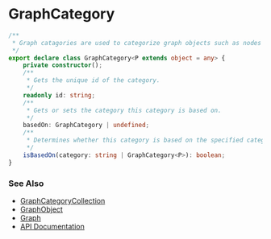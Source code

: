 # GraphCategory
```ts
/**
 * Graph catagories are used to categorize graph objects such as nodes or links.
 */
export declare class GraphCategory<P extends object = any> {
    private constructor();
    /**
     * Gets the unique id of the category.
     */
    readonly id: string;
    /**
     * Gets or sets the category this category is based on.
     */
    basedOn: GraphCategory | undefined;
    /**
     * Determines whether this category is based on the specified category.
     */
    isBasedOn(category: string | GraphCategory<P>): boolean;
}
```

### See Also
* [GraphCategoryCollection](graphCategoryCollection.md)
* [GraphObject](graphObject.md)
* [Graph](graph.md)
* [API Documentation](index.md)